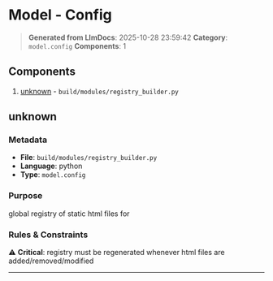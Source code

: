# Model - Config

> **Generated from LlmDocs**: 2025-10-28 23:59:42
> **Category**: `model.config`
> **Components**: 1

## Components

1. [unknown](#unknown) - `build/modules/registry_builder.py`

## unknown

### Metadata

- **File**: `build/modules/registry_builder.py`
- **Language**: python
- **Type**: `model.config`

### Purpose

global registry of static html files for

### Rules & Constraints

⚠️ **Critical**: registry must be regenerated whenever html files are added/removed/modified

---

